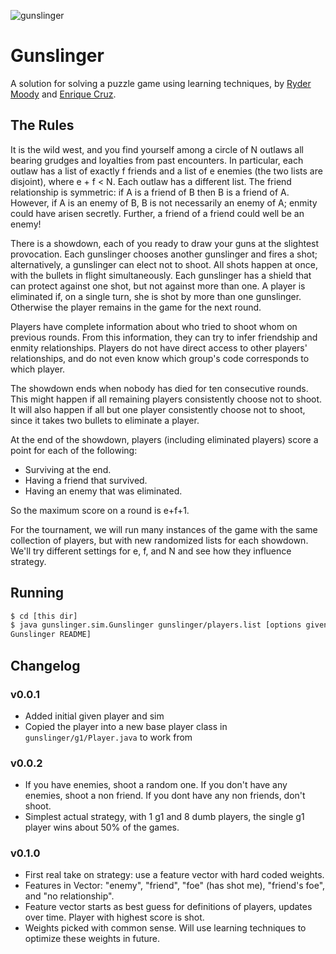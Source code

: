 ![gunslinger](https://raw.github.com/rymo4/gunslinger/master/gunslinger.png)

# Gunslinger

A solution for solving a puzzle game using learning techniques, by [Ryder Moody](http://github.com/rymo4) and [Enrique Cruz](http://github.com/eac2192).

## The Rules

It is the wild west, and you find yourself among a circle of N outlaws all
bearing grudges and loyalties from past encounters. In particular, each outlaw
has a list of exactly f friends and a list of e enemies (the two lists are
disjoint), where e + f < N. Each outlaw has a different list. The friend
relationship is symmetric: if A is a friend of B then B is a friend of A.
However, if A is an enemy of B, B is not necessarily an enemy of A; enmity
could have arisen secretly. Further, a friend of a friend could well be an
enemy!

There is a showdown, each of you ready to draw your guns at the slightest
provocation. Each gunslinger chooses another gunslinger and fires a shot;
alternatively, a gunslinger can elect not to shoot. All shots happen at once,
with the bullets in flight simultaneously. Each gunslinger has a shield that
can protect against one shot, but not against more than one. A player is
eliminated if, on a single turn, she is shot by more than one gunslinger.
Otherwise the player remains in the game for the next round.

Players have complete information about who tried to shoot whom on previous
rounds. From this information, they can try to infer friendship and enmity
relationships. Players do not have direct access to other players'
relationships, and do not even know which group's code corresponds to which
player.

The showdown ends when nobody has died for ten consecutive rounds. This might
happen if all remaining players consistently choose not to shoot. It will also
happen if all but one player consistently choose not to shoot, since it takes
two bullets to eliminate a player.

At the end of the showdown, players (including eliminated players) score a
point for each of the following:

* Surviving at the end.
* Having a friend that survived.
* Having an enemy that was eliminated.

So the maximum score on a round is e+f+1.

For the tournament, we will run many instances of the game with the same
collection of players, but with new randomized lists for each showdown. We'll
try different settings for e, f, and N and see how they influence strategy.

## Running

```bash
$ cd [this dir]
$ java gunslinger.sim.Gunslinger gunslinger/players.list [options given in
Gunslinger README]
```

## Changelog

### v0.0.1

* Added initial given player and sim
* Copied the player into a new base player class in `gunslinger/g1/Player.java`
to work from

### v0.0.2

* If you have enemies, shoot a random one. If you don't have any enemies, shoot
a non friend. If you dont have any non friends, don't shoot.
* Simplest actual strategy, with 1 g1 and 8 dumb players, the single g1 player
wins about 50% of the games.

### v0.1.0

* First real take on strategy: use a feature vector with hard coded weights.
* Features in Vector: "enemy", "friend", "foe" (has shot me), "friend's foe", and "no relationship".
* Feature vector starts as best guess for definitions of players, updates over time. Player with highest score is shot.
* Weights picked with common sense. Will use learning techniques to optimize these weights in future.
